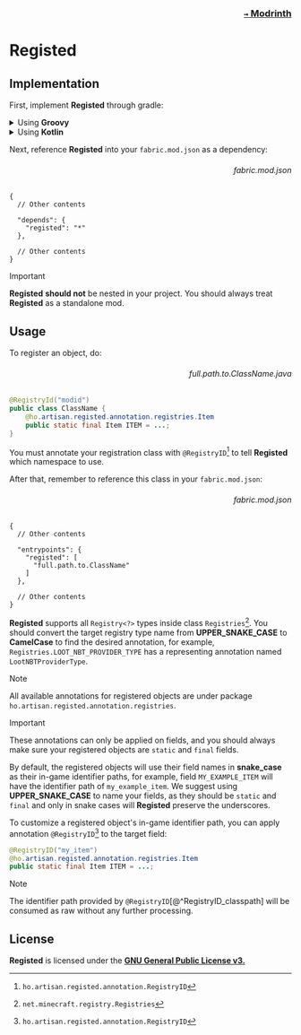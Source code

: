 ### <p align=right>[`→` Modrinth](https://modrinth.com/mod/registed)</p>

# Registed

## Implementation

First, implement **Registed** through gradle:

<details>

<summary>Using <b>Groovy</b></summary>

<h6 align="right">build.gradle</h6>

```groovy
repositories {
	maven { url "https://api.modrinth.com/maven" }
}

dependencies {
	modApi "maven.modrinth:registed:$project.registed_version"
}
```

<h6 align="right">gradle.properties</h6>

```
registed_version=?
```

> [!NOTE]
> Replace `?` with the latest [`tag name`](https://github.com/HO-Artisan/Registed/tags) of **Registed.**

</details>

<details>

<summary>Using <b>Kotlin</b></summary>

<h6 align="right">build.gradle.kts</h6>

```kotlin
repositories {
	maven("https://api.modrinth.com/maven")
}

dependencies {
	modApi("maven.modrinth:registed:${property("registedVersion")}")
}
```

<h6 align="right">gradle.properties</h6>

```
registedVersion=?
```

> [!NOTE]
> Replace `?` with the latest [`tag name`](https://github.com/HO-Artisan/Registed/tags) of **Registed.**

</details>

Next, reference **Registed** into your `fabric.mod.json` as a dependency:

<h6 align="right">fabric.mod.json</h6>

```json5
{
  // Other contents

  "depends": {
    "registed": "*"
  },

  // Other contents
}
```


> [!IMPORTANT]
> **Registed** **should not** be nested in your project. You should always treat **Registed** as a standalone mod.

## Usage

To register an object, do:

<h6 align="right">full.path.to.ClassName.java</h6>

```java
@RegistryId("modid")
public class ClassName {
	@ho.artisan.registed.annotation.registries.Item
	public static final Item ITEM = ...;
}
```

You must annotate your registration class with `@RegistryID`[^@RegistryID_classpath] to tell **Registed** which namespace to use.

[^@RegistryID_Classpath]: `ho.artisan.registed.annotation.RegistryID`

After that, remember to reference this class in your `fabric.mod.json`:

<h6 align="right">fabric.mod.json</h6>

```json5
{
  // Other contents

  "entrypoints": {
    "registed": [
      "full.path.to.ClassName"
    ]
  },

  // Other contents
}
```

**Registed** supports all `Registry<?>` types inside class `Registries`[^Registries_classpath]. You should convert the target registry type name from **UPPER_SNAKE_CASE** to **CamelCase** to find the desired annotation, for example, `Registries.LOOT_NBT_PROVIDER_TYPE` has a representing annotation named `LootNBTProviderType`.

[^Registries_classpath]: `net.minecraft.registry.Registries`

> [!NOTE]
> All available annotations for registered objects are under package `ho.artisan.registed.annotation.registries`.

> [!IMPORTANT]
> These annotations can only be applied on fields, and you should always make sure your registered objects are `static` and `final` fields.

By default, the registered objects will use their field names in **snake_case** as their in-game identifier paths, for example, field `MY_EXAMPLE_ITEM` will have the identifier path of `my_example_item`. We suggest using **UPPER_SNAKE_CASE** to name your fields, as they should be `static` and `final` and only in snake cases will **Registed** preserve the underscores.

To customize a registered object's in-game identifier path, you can apply annotation `@RegistryID`[^@RegistryID_classpath] to the target field:

```java
@RegistryID("my_item")
@ho.artisan.registed.annotation.registries.Item
public static final Item ITEM = ...;
```

> [!NOTE]
> The identifier path provided by `@RegistryID`[@^RegistryID_classpath] will be consumed as raw without any further processing.

## License

**Registed** is licensed under the **[GNU General Public License v3.](LICENSE)**
